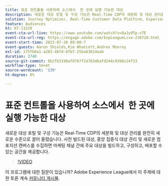 ```yaml
---
title: 표준 컨트롤을 사용하여 소스에서 ​ 한 곳에 실행 가능한 대상
description: 새로운 대상 포털 및 구성 기능은 Real-Time CDP의 세분화 및 대상 관리를 완전히 새로운 수준으로 끌어 올렸습니다. 사전 빌드된 대상, 중앙 집중식 대상 관리 및 새로운 컴포지션 캔버스를 수집하면 마케팅 채널 간에 주요 대상을 빌드하고, 구성하고, 배포할 수 있는 공간을 제공합니다.
solution: Journey Optimizer, Real-Time Customer Data Platform, Experience Platform
feature: Audiences
kt: KT-13220
event-cta-url-live: https://www.youtube.com/watch?v=QaJy9Tp-vTE
event-cta-url-reg: https://engage.adobe.com/ExpLeagueLive-230720.html
event-start-time: 2023-07-20 09:00-7
event-guests: Aaron Shields,Kim Whatcott,Andres Monroy
exl-id: 175fb0a1-a283-46fd-8fbf-25ba83014eab
duration: 3740
source-git-commit: 0b2f63198af8767f24783dbafd244c9398c24f33
workflow-type: tm+mt
source-wordcount: '139'
ht-degree: 0%

---
```


# 표준 컨트롤을 사용하여 소스에서 &#x200B; 한 곳에 실행 가능한 대상

새로운 대상 포털 및 구성 기능은 Real-Time CDP의 세분화 및 대상 관리를 완전히 새로운 수준으로 끌어 올렸습니다. 사전 빌드된 대상, 중앙 집중식 대상 관리 및 새로운 컴포지션 캔버스를 수집하면 마케팅 채널 간에 주요 대상을 빌드하고, 구성하고, 배포할 수 있는 공간을 제공합니다.

>[!VIDEO](https://video.tv.adobe.com/v/3421425/?quality=12&learn=on)

이 프로그램에 대한 질문이 있습니까? Adobe Experience League에서 이 주제에 대한 토론 계속 [커뮤니티 게시물](https://experienceleaguecommunities.adobe.com/t5/adobe-experience-platform/experience-league-live-post-session-discussion-actionable/m-p/607073#M366).

